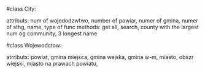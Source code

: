#class City:
 
attributs: num of wojedodzwtwo, number of powiar, numer of gmina, numer of sthg, name, type of func 
methods: get all, search, county with the largest num og community, 3 longest name 

#class Wojewodctow:

atrributs: powiat, gmina miejsca, gmina wejska, gmina w-m,
miasto, obszr wiejski, miasto na prawach powiatu,

 
